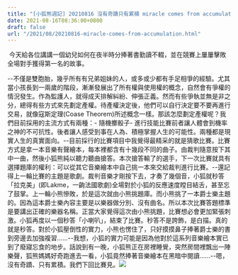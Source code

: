 ```yaml
---
title: "[小狐熊週記] 20210816 沒有奇蹟只有累積 miracle comes from accumulation"
date: 2021-08-16T08:36:00+0800
draft: false
url: "/2021/08/20210816-miracle-comes-from-accumulation.html"
---
```


 今天給各位講講一個幼兒如何在夜半時分捧著書勤讀不輟，並在競賽上屢屢擊敗全場對手獲得第一名的故事。

--不僅是雙胞胎，幾乎所有有兄弟姐妹的人，或多或少都有手足相爭的經驗。尤其當小孩長到一兩歲的階段，漸漸發展出了所有權與使用權的概念，自然會有爭權的情況發生。作為監護人，就得成天排解糾紛、伸張正義。然而有些爭執並無是非之分，總得有些方式來先劃定產權。待產權決定後，他們可以自行決定要不要再進行交易，就像寇斯定理(Coase Theorem)所述概念一樣。那該怎麼劃定產權呢？我們目前採用的主流方式有兩種：- 隨機擲骰子- 進行技能比賽前者讓人體會到機率之神的不可抗性。後者讓人感受到事在人為、積極掌握人生的可能性。兩種都是現實人生的真實面向。--目前採行的比賽項目中我覺得最精采的就是猜歌比賽。比賽方式是拿一本音樂有聲繪本，每本裡都含有十幾段不同的曲子。由裁判隨意按下其中一曲，然後小狐熊純以聽力聽曲搶答。本次搶答輸了的選手，下一次比賽就具有選擇題庫的權利：可以從其它音樂繪本中自己挑一本來交給裁判進行比賽。--還記得上一輪比賽的主題是歌劇。裁判音樂才剛按下去，才奏了幾個音，小狐就秒答「拉克美」(即Lakme，一齣法國歌劇)全場對於小狐的反應速度瞠目結舌，甚至忘了鼓掌。上一輪小熊慘敗，於是這次就由小熊挑題庫。而小熊挑了一本爵士樂主題的。因為這本爵士樂內容主要是以樂器做分別、沒有曲名。所以本次比賽答題標準是要講出正確的樂器名稱。正當大家覺得這次由小熊挑題，比賽想必會更加緊張刺激。小狐再度以一個秒答「小喇叭」，結束了比賽。秒答不是誇飾，是白描。真的就是秒答。對於小狐壓倒性的實力，小熊也愣住了，只好摸摸鼻子捧著爵士樂的書到旁邊去加強複習……--我想，小狐的實力可能是因為他對於這系列音樂繪本實已到了廢寢忘食的地步。話說到有一晚，小狐熊正在房裡睡覺，突然房間裡飄出一陣樂聲，狐熊媽媽好奇跑進去一看，小狐竟然捧著音樂繪本在黑暗中閱讀……--嗯，沒有奇蹟、只有累積。我們下回比賽見。![](https://blogger.googleusercontent.com/img/a/AVvXsEjA5dln_o2Rh-0F8BOljOdrb_cIRf27e5My3K_kXTZEkHXNokY2MVFY0a8-cmUaJ9lPIRlCelR0DD2yGgaIc9RgXTa87xpFmHOCgMMh7r36kuPhgKDWAHfrRz-Ra_4MqUsCmFw_gY8venNs0179S0jsQ17ORl5iNUWBu8447UMWyBtEFjcdc1QEDMUs=w357-h640)











